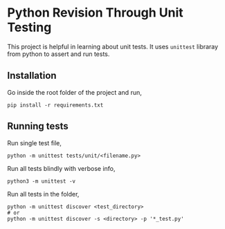 # Python Revision Through Unit Testing
This project is helpful in learning about unit tests. It uses `unittest` libraray from python to assert and run tests.


## Installation

Go inside the root folder of the project and run,

```
pip install -r requirements.txt
```

## Running tests
Run single test file,
```
python -m unittest tests/unit/<filename.py>
```
Run all tests blindly with verbose info,
```
python3 -m unittest -v
```

Run all tests in the folder,
```
python -m unittest discover <test_directory>
# or
python -m unittest discover -s <directory> -p '*_test.py'
```